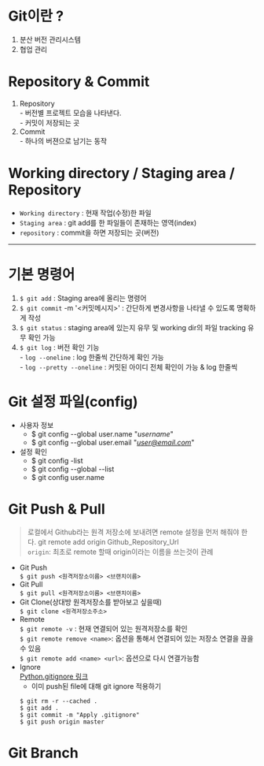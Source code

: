 # Git이란 ?
  1. 분산 버전 관리시스템
  2. 협업 관리 

# Repository & Commit 
  1. Repository</br>
    - 버전별 프로젝트 모습을 나타낸다.</br>
    - 커밋이 저장되는 곳
  2. Commit</br>
    - 하나의 버젼으로 남기는 동작

# Working directory / Staging area / Repository
  - `Working directory` : 현재 작업(수정)한 파일
  - `Staging area` : git add를 한 파일들이 존재하는 영역(index)
  - `repository` : commit을 하면 저장되는 곳(버전)

---

# 기본 명령어
  1. `$ git add` <file> : Staging area에 올리는 명령어
  2. `$ git commit` -m '<커밋메시지>' : 간단하게 변경사항을 나타낼 수 있도록 명확하게 작성
  3. `$ git status` : staging area에 있는지 유무 및 working dir의 파일 tracking 유무 확인 가능
  4. `$ git log` : 버전 확인 기능 </br>
    - `log --oneline` : log 한줄씩 간단하게 확인 가능 </br>
    - `log --pretty --oneline` : 커밋된 아이디 전체 확인이 가능 & log 한줄씩

# Git 설정 파일(config)
  - 사용자 정보 
    * $ git config --global user.name "*username*"
    * $ git config --global user.email "*user@email.com*"
  - 설정 확인
    * $ git config -list
    * $ git config --global --list
    * $ git config user.name

# Git Push & Pull 
  > 로컬에서 Github라는 원격 저장소에 보내려면 remote 설정을 먼저 해줘야 한다.
  > git remote add origin Github_Repository_Url </br>
    `origin`: 최초로 remote 할때 origin이라는 이름을 쓰는것이 관례
  
  * Git Push </br>
  ```$ git push <원격저장소이름> <브랜치이름>```
  * Git Pull </br>
  ```$ git pull <원격저장소이름> <브랜치이름>```
  * Git Clone(상대방 원격저장소를 받아보고 싶을때) </br>
  ```$ git clone <원격저장소주소>```
  * Remote </br>
  ```$ git remote -v``` : 현재 연결되어 있는 원격저장소를 확인 </br>
  ```$ git remote remove <name>```: 옵션을 통해서 연결되어 있는 저장소 연결을 끊을 수 있음 </br>
  ```$ git remote add <name> <url>```: 옵션으로 다시 연결가능함 </br>
  * Ignore </br>
    [Python.gitignore 링크](https://github.com/github/gitignore/blob/main/Python.gitignore)
    * 이미 push된 file에 대해 git ignore 적용하기 
    ```
    $ git rm -r --cached .
    $ git add .
    $ git commit -m "Apply .gitignore"
    $ git push origin master
    ```

# Git Branch



